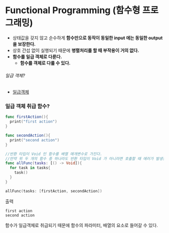 # Functional Programming (함수형 프로그래밍)

- 상태값을 갖지 않고 순수하게 <b>함수만으로 동작이 동일한 input 에는 동일한 output 을 보장한다.</b>
- 상호 간섭 없이 실행되기 때문에 <b>병렬처리를 할 때 부작용이 거의 없다.</b>
- <b>함수를 일급 객체로 다룬다.
  - 함수를 객체로 다룰 수 있다.</b>

###### 일급 객체?
- [일급객체](https://github.com/Mindohyeon/TIL/blob/main/Study/Frist-Class-Object.md)


### 일급 객체 취급 함수?
```swift
func firstAction(){
  print("first action")
}

func secondAction(){
  print("second action")
}

//반환 타입이 Void 인 함수를 배열 매개변수로 가진다.
//만약 위 두 개의 함수 중 하나라도 반환 타입이 Void 가 아니라면 호출할 때 에러가 발생한다.
func allFunc(tasks: [() -> Void]){
  for task in tasks{
    task()
  }
}

allFunc(tasks: [firstAction, secondAction])
```

출력
```
first action
second action
```

함수가 일급객체로 취급되기 때문에 함수의 파라미터, 배열의 요소로 들어갈 수 있다.
